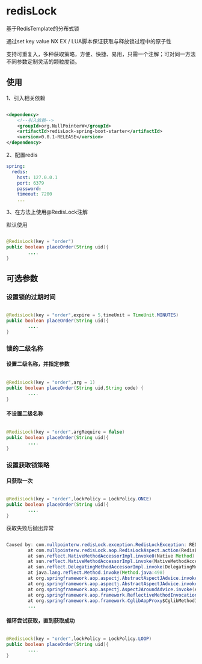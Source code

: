 # redisLock
基于RedisTemplate的分布式锁

通过set key value NX EX / LUA脚本保证获取与释放锁过程中的原子性

支持可重复入，多种获取策略，方便、快捷、易用，只需一个注解；可对同一方法不同参数定制灵活的颗粒度锁。
## 使用 
1、引入相关依赖
```xml

<dependency>
    <!--引入依赖-->
    <groupId>org.NullPointerW</groupId>
    <artifactId>redisLock-spring-boot-starter</artifactId>
    <version>0.0.1-RELEASE</version>
</dependency>

``` 
2、配置redis 
```yaml
spring:
  redis:
    host: 127.0.0.1
    port: 6379
    password:
    timeout: 7200
    ...
``` 
3、在方法上使用@RedisLock注解 

默认使用
```java

@RedisLock(key = "order")
public boolean placeOrder(String uid){
        ....
}
``` 

## 可选参数 
### 设置锁的过期时间
```java

@RedisLock(key = "order",expire = 5,timeUnit = TimeUnit.MINUTES)
public boolean placeOrder(String uid){
        ....
}
```  

### 锁的二级名称

#### 设置二级名称，并指定参数
```java

@RedisLock(key = "order",arg = 1)
public boolean placeOrder(String uid,String code) {
        ....
}
```   
#### 不设置二级名称
```java

@RedisLock(key = "order",argRequire = false)
public boolean placeOrder(String uid){
        ....
}
```

### 设置获取锁策略 

#### 只获取一次
```java

@RedisLock(key = "order",lockPolicy = LockPolicy.ONCE)
public boolean placeOrder(String uid){
        ....
}
```     
获取失败后抛出异常 
```java

Caused by: com.nullpointerw.redisLock.exception.RedisLockException: REDIS KEY: thread:91未能获取锁,获取策略:[ONCE]
        at com.nullpointerw.redisLock.aop.RedisLockAspect.action(RedisLockAspect.java:79)
        at sun.reflect.NativeMethodAccessorImpl.invoke0(Native Method)
        at sun.reflect.NativeMethodAccessorImpl.invoke(NativeMethodAccessorImpl.java:62)
        at sun.reflect.DelegatingMethodAccessorImpl.invoke(DelegatingMethodAccessorImpl.java:43)
        at java.lang.reflect.Method.invoke(Method.java:498)
        at org.springframework.aop.aspectj.AbstractAspectJAdvice.invokeAdviceMethodWithGivenArgs(AbstractAspectJAdvice.java:634)
        at org.springframework.aop.aspectj.AbstractAspectJAdvice.invokeAdviceMethod(AbstractAspectJAdvice.java:624)
        at org.springframework.aop.aspectj.AspectJAroundAdvice.invoke(AspectJAroundAdvice.java:72)
        at org.springframework.aop.framework.ReflectiveMethodInvocation.proceed(ReflectiveMethodInvocation.java:175)
        at org.springframework.aop.framework.CglibAopProxy$CglibMethodInvocation.proceed(CglibAopProxy.java:750) 
        ...
```     
#### 循环尝试获取，直到获取成功
```java

@RedisLock(key = "order",lockPolicy = LockPolicy.LOOP)
public boolean placeOrder(String uid){
        ....
}
```    
